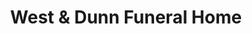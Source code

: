 ---
title: "West & Dunn Funeral Home"
url: /benson/west-und-dunn-funeral-home/
shop: Bestattungen
---